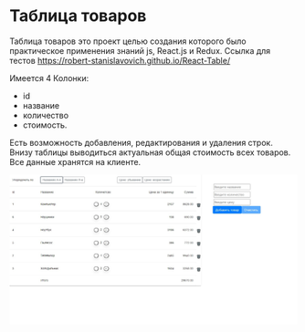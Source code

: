 ﻿


# Таблица товаров
Таблица товаров это проект целью создания которого было практическое применения знаний js, React.js и Redux. Ссылка для тестов https://robert-stanislavovich.github.io/React-Table/

Имеется 4 Колонки: 
- id
- название
- количество
- стоимость.

Есть возможность добавления, редактирования и удаления строк. Внизу таблицы выводиться актуальная общая стоимость всех товаров. Все данные хранятся на клиенте.

![Иллюстрация к проекту](/5.jpg "Таблица")

